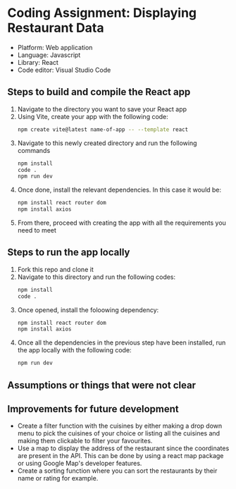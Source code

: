 # Coding Assignment: Displaying Restaurant Data

- Platform: Web application
- Language: Javascript
- Library: React
- Code editor: Visual Studio Code

## Steps to build and compile the React app

1. Navigate to the directory you want to save your React app
2. Using Vite, create your app with the following code:
    ``` bash
    npm create vite@latest name-of-app -- --template react
    ```
3. Navigate to this newly created directory and run the following commands
    ``` bash
    npm install 
    code .
    npm run dev
    ```
4. Once done, install the relevant dependencies. In this case it would be:
    ``` bash
    npm install react router dom
    npm install axios
    ```
5. From there, proceed with creating the app with all the requirements you need to meet

## Steps to run the app locally

1. Fork this repo and clone it
2. Navigate to this directory and run the following codes:
    ``` bash
    npm install
    code .
    ```
3. Once opened, install the foloowing dependency:
    ``` bash
    npm install react router dom
    npm install axios
    ```
4. Once all the dependencies in the previous step have been installed, run the app locally with the following code:
    ``` bash
    npm run dev
    ```

## Assumptions or things that were not clear


## Improvements for future development
- Create a filter function with the cuisines by either making a drop down menu to pick the cuisines of your choice or listing all the cuisines and making them clickable to filter your favourites.
- Use a map to display the address of the restaurant since the coordinates are present in the API. This can be done by using a react map package or using Google Map's developer features.
- Create a sorting function where you can sort the restaurants by their name or rating for example.